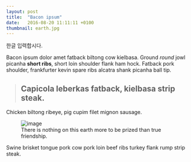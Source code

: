 ```yaml
---
layout: post
title:  "Bacon ipsum"
date:   2016-08-20 11:11:11 +0100
thumbnail: earth.jpg
---
```


한글 입력합시다.

Bacon ipsum dolor amet fatback biltong cow kielbasa. Ground *round* jowl picanha **short ribs**, short loin shoulder flank ham hock. Fatback pork shoulder, frankfurter kevin spare ribs alcatra shank picanha ball tip.

> ## Capicola leberkas fatback, kielbasa strip steak.

Chicken biltong ribeye, pig cupim filet mignon sausage.

<figure>
	<img src="{{ site.baseurl }}/assets/earth.jpg" alt="image">
	<figcaption>
		There is nothing on this earth more to be prized than true friendship.
	</figcaption>
</figure>

Swine brisket tongue pork cow pork loin beef ribs turkey flank rump strip steak.
